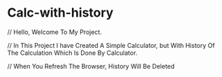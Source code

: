 # Calc-with-history

// Hello, Welcome To My Project.

// In This Project I have Created A Simple Calculator, but With History Of The Calculation Which Is Done By Calculator.

// When You Refresh The Browser, History Will Be Deleted
